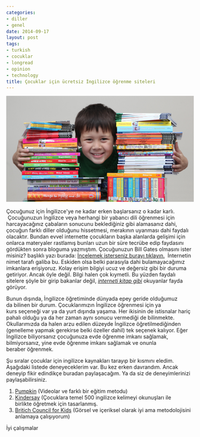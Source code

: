 ```yaml
---
categories:
- diller
- genel
date: 2014-09-17
layout: post
tags:
- turkish
- cocuklar
- longread
- opinion
- technology
title: Çocuklar için ücretsiz İngilizce öğrenme siteleri
---
```


[![](/images/bfe4d-jake-photo.jpg)](https://suatatan.wordpress.com/wp-content/uploads/2014/09/bfe4d-jake-photo.jpg)

Çocuğunuz için İngilizce'ye ne kadar erken başlarsanız o kadar karlı.  Çocuğunuzun İngilizce veya herhangi bir yabancı dili öğrenmesi için harcayacağınız çabaların sonucunu beklediğiniz gibi alamasanız dahi, çocuğun farklı diller olduğunu hissetmesi, merakının uyanması dahi faydalı olacaktır. Bundan evvel internette çocukların başka alanlarda gelişimi için onlarca materyaler rastlamış bunları uzun bir süre tecrübe edip faydasını gördükten sonra bloguma yazmıştım. Çocuğunuzun Bill Gates olmasını ister misiniz? başlıklı yazı burada: [İncelemek isterseniz burayı tıklayın.](http://blog.suatatan.com/2014/03/cocugunuzun-bill-gates-olmasn-ister.html)  İnternetin nimet tarafı galiba bu. Eskiden olsa belki parasıyla dahi bulamayacağımız imkanlara erişiyoruz. Kolay erişim bilgiyi ucuz ve değersiz gibi bir duruma getiriyor. Ancak öyle değil. Bilgi halen çok kıymetli. Bu yüzden faydalı sitelere şöyle bir girip bakanlar değil, _[interneti kitap gibi](http://blog.suatatan.com/2012/02/readability-ile-kitap-tadnda-internet.html)_ okuyanlar fayda görüyor.

Bunun dışında, İngilizce öğretiminde dünyada epey geride olduğumuz da bilinen bir durum. Çocuklarımızın İngilizce öğrenmesi için ya kurs seçeneği var ya da yurt dışında yaşama. Her ikisinin de istisnalar hariç pahalı olduğu ya da her zaman aynı sonucu vermediği de bilinmekte. Okullarımızda da halen arzu edilen düzeyde İngilizce öğretilmediğinden (genelleme yapmak gerekirse belki özeller dahil) tek seçenek kalıyor. Eğer İngilizce biliyorsanız çocuğunuza evde öğrenme imkanı sağlamak, bilmiyorsanız, yine evde öğrenme imkanı sağlamak ve onunla beraber öğrenmek.

Şu sıralar çocuklar için ingilizce kaynakları tarayıp bir kısmını eledim. Aşağıdaki listede deneyeceklerim var. Bu kez erken davrandım. Ancak deneyip fikir edindikçe buradan paylaşacağım. Ya da siz de deneyimlerinizi paylaşabilirsiniz.

1. [Pumpkin](http://eduline.pumkin.com/tr/learn-english-language/free-english-learning/english-for-kids) (Videolar ve farklı bir eğitim metodu)
2. [Kindersay](http://kindersay.com/) (Çocuklara temel 500 ingilizce kelimeyi okunuşları ile birlikte öğretmek için tasarlanmış.
3. [Britich Council for Kids](http://learnenglishkids.britishcouncil.org/en/) (Görsel ve içeriksel olarak iyi ama metodolojisini anlamaya çalışıyorum)

İyi çalışmalar
